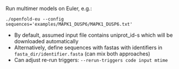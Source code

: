 
Run multimer models on Euler, e.g.:
```
./openfold-eu --config sequences='examples/MAPK1_DUSP6/MAPK1_DUSP6.txt'
```

- By default, assumed input file contains uniprot_id-s which will be downloaded automatically
- Alternatively, define sequences with fastas with identifiers in `fasta_dir/identifier.fasta` (can mix both approaches)
- Can adjust re-run triggers: `--rerun-triggers code input mtime`
